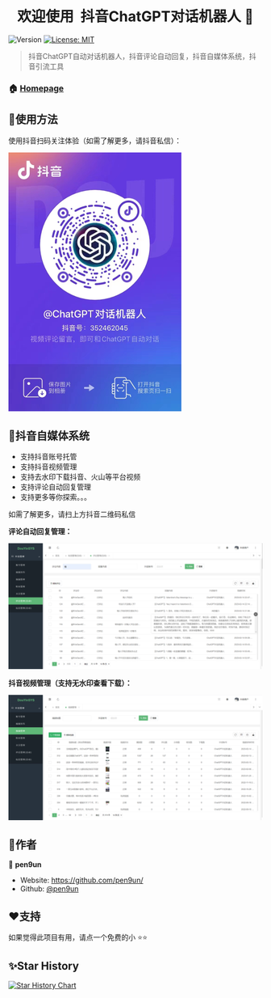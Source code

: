 <h1 align="center">欢迎使用&nbsp;&nbsp;抖音ChatGPT对话机器人 👋</h1>
<p>
  <img alt="Version" src="https://img.shields.io/badge/version-1.0.0-blue.svg?cacheSeconds=2592000" />
  <a href="#" target="_blank">
    <img alt="License: MIT" src="https://img.shields.io/badge/License-MIT-yellow.svg" />
  </a>
</p>


> 抖音ChatGPT自动对话机器人，抖音评论自动回复，抖音自媒体系统，抖音引流工具

### 🏠 [Homepage](https://github.com/pen9un/douyin-chatgpt-robot)

## 🚀使用方法

使用抖音扫码关注体验（如需了解更多，请抖音私信）：

<img src="resource/image/douyin.jpg" alt="douyin" style="zoom:50%;" />

## 🔮抖音自媒体系统

- 支持抖音账号托管
- 支持抖音视频管理
- 支持去水印下载抖音、火山等平台视频
- 支持评论自动回复管理
- 支持更多等你探索。。。

如需了解更多，请扫上方抖音二维码私信

**评论自动回复管理：**

<img src="resource/image/douyin_comment.png" alt="douyin" style="zoom:50%;" />

**抖音视频管理（支持无水印查看下载）：**

<img src="resource/image/douyin_video.png" alt="douyin" style="zoom:50%;" />

## 🤝作者

👤 **pen9un**

* Website: https://github.com/pen9un/
* Github: [@pen9un](https://github.com/pen9un)

## ❤️支持

如果觉得此项目有用，请点一个免费的小 ⭐️⭐️

## ✨Star History

[![Star History Chart](https://api.star-history.com/svg?repos=pen9un/douyin-chatgpt-robot&type=Date)](https://star-history.com/#pen9un/douyin-chatgpt-robot&Date)